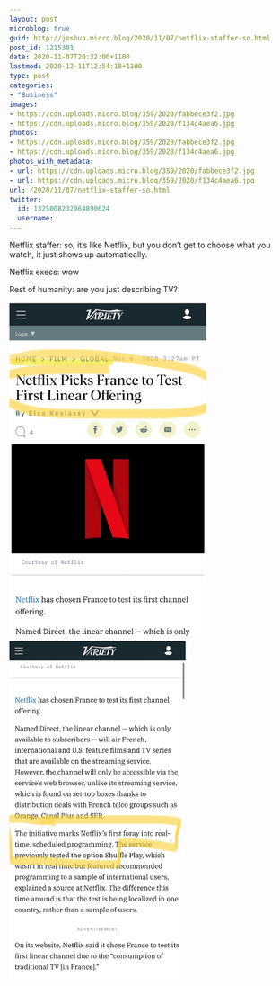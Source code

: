 ```yaml
---
layout: post
microblog: true
guid: http://joshua.micro.blog/2020/11/07/netflix-staffer-so.html
post_id: 1215391
date: 2020-11-07T20:32:00+1100
lastmod: 2020-12-11T12:54:18+1100
type: post
categories:
- "Business"
images:
- https://cdn.uploads.micro.blog/359/2020/fabbece3f2.jpg
- https://cdn.uploads.micro.blog/359/2020/f134c4aea6.jpg
photos:
- https://cdn.uploads.micro.blog/359/2020/fabbece3f2.jpg
- https://cdn.uploads.micro.blog/359/2020/f134c4aea6.jpg
photos_with_metadata:
- url: https://cdn.uploads.micro.blog/359/2020/fabbece3f2.jpg
- url: https://cdn.uploads.micro.blog/359/2020/f134c4aea6.jpg
url: /2020/11/07/netflix-staffer-so.html
twitter:
  id: 1325008232964890624
  username: 
---
```

Netflix staffer: so, it’s like Netflix, but you don’t get to choose what you watch, it just shows up automatically.

Netflix execs: wow

Rest of humanity: are you just describing TV?

<img src="uploads/2020/fabbece3f2.jpg" width="351" height="600" alt="" /><img src="uploads/2020/f134c4aea6.jpg" width="314" height="600" alt="" />
